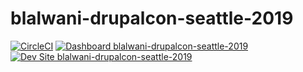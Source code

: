 # blalwani-drupalcon-seattle-2019

[![CircleCI](https://circleci.com/gh/pantheon-training-org/blalwani-drupalcon-seattle-2019.svg?style=shield)](https://circleci.com/gh/pantheon-training-org/blalwani-drupalcon-seattle-2019)
[![Dashboard blalwani-drupalcon-seattle-2019](https://img.shields.io/badge/dashboard-blalwani_drupalcon_seattle_2019-yellow.svg)](https://dashboard.pantheon.io/sites/1177488a-287e-4d4e-a4d9-cbb69b47c9e1#dev/code)
[![Dev Site blalwani-drupalcon-seattle-2019](https://img.shields.io/badge/site-blalwani_drupalcon_seattle_2019-blue.svg)](http://dev-blalwani-drupalcon-seattle-2019.pantheonsite.io/)